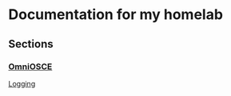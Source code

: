 # Documentation for my homelab
## Sections
### [OmniOSCE](https://github.com/jadams/homelab-documentation/tree/master/omniosce)
[Logging](https://github.com/jadams/homelab-documentation/blob/master/omniosce/logging.md)

